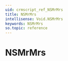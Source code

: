 ```yaml
---
uid: crmscript_ref_NSMrMrs
title: NSMrMrs
intellisense: Void.NSMrMrs
keywords: NSMrMrs
so.topic: reference
---
```


# NSMrMrs
